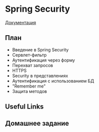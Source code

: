 # Spring Security

[Документация](http://docs.spring.io/spring-security/site/docs/4.0.2.RELEASE/reference/htmlsingle/)

## План

* Введение в Spring Security
* Сервлет-фильтр
* Аутентификация через форму
* Перехват запросов
* HTTPS
* Security в представлениях
* Аутентификация с использованием БД
* "Remember me"
* Защита методов



## Useful Links


## Домашнее задание


